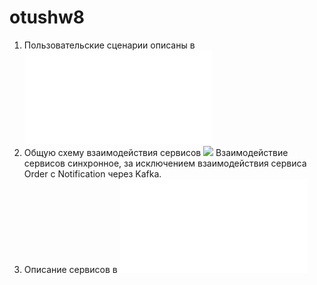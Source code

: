 # otushw8
1. Пользовательские сценарии описаны в ![user_stories](./user_stories.md)
2. Общую схему взаимодействия сервисов ![](./взаимодействие_сервисов.jpg)
Взаимодействие сервисов синхронное, за исключением взаимодействия сервиса Order c Notification через Kafka.
3. Описание сервисов в ![service_desc](./service_desc.md)